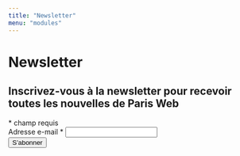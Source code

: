 ```yaml
---
title: "Newsletter"
menu: "modules"
---
```


# Newsletter

<div id="mc_embed_signup">
    <form action="//paris-web.us12.list-manage.com/subscribe/post?u=f3667e06743cd3119f0b668d9&amp;id=b73e2d6cee" method="post" id="mc-embedded-subscribe-form" name="mc-embedded-subscribe-form" class="validate" target="_blank" novalidate="">
        <h2>Inscrivez-vous à la newsletter pour recevoir toutes les nouvelles de Paris Web</h2>
        <div class="indicates-required"><span class="asterisk">*</span> champ requis</div>
        <div class="mc-field-group">
            <label for="mce-EMAIL">Adresse e-mail  <span class="asterisk">*</span>
        </label>
            <input type="email" value="" name="EMAIL" class="required email" id="mce-EMAIL">
        </div>
        <div id="mce-responses" class="clear">
            <div class="response" id="mce-error-response" style="display:none"></div>
            <div class="response" id="mce-success-response" style="display:none"></div>
        </div>    <!-- real people should not fill this in and expect good things - do not remove this or risk form bot signups-->
        <div style="position: absolute; left: -5000px;" aria-hidden="true"><input type="text" name="b_f3667e06743cd3119f0b668d9_b73e2d6cee" tabindex="-1" value=""></div>
        <div class="clear"><input type="submit" value="S’abonner" name="subscribe" id="mc-embedded-subscribe" class="s-more-ribbon alt"></div>
    </form>
</div>